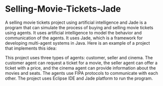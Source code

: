 # Selling-Movie-Tickets-Jade


A selling movie tickets project using artificial intelligence and Jade is a program that can simulate the process of buying and selling movie tickets using agents. It uses artificial intelligence to model the behavior and communication of the agents. It uses Jade, which is a framework for developing multi-agent systems in Java. Here is an example of a project that implements this idea:

This project uses three types of agents: customer, seller and cinema. The customer agent can request a ticket for a movie, the seller agent can offer a ticket with a price, and the cinema agent can provide information about the movies and seats. The agents use FIPA protocols to communicate with each other. The project uses Eclipse IDE and Jade platform to run the program.
